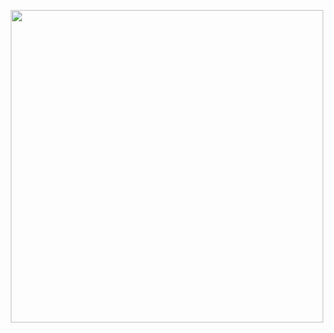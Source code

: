 <p align="center">
    <img src="https://media.giphy.com/media/3ohs4gSs3V0Q7qOtKU/giphy.gif" width=500>
</p>